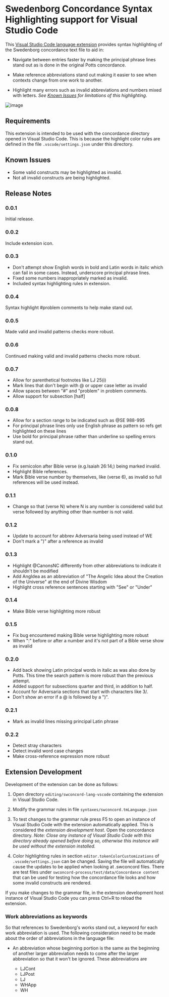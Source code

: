 # Swedenborg Concordance Syntax Highlighting support for Visual Studio Code

This [Visual Studio Code language extension](https://code.visualstudio.com/api/language-extensions/syntax-highlight-guide) provides syntax highlighting of the Swedenborg concordance text file to aid in:

- Navigate between entries faster by making the principal phrase lines stand out as is done in the original Potts concordance.

- Make reference abbreviations stand out making it easier to see when contexts change from one work to another.

- Highlight many errors such as invalid abbreviations and numbers mixed with letters. _See [Known Issues](#known-issues) for limitations of this highlighting._

![image](https://github.com/New-Christian-Bible-Study/swconcord-lang-vscode/assets/36829186/1d392c76-57ef-4d83-8b0b-23ef27a9a526)

## Requirements

This extension is intended to be used with the concordance directory opened in Visual Studio Code. This is because the highlight color rules are defined in the file `.vscode/settings.json` under this directory.

## Known Issues

- Some valid constructs may be highlighted as invalid.
- Not all invalid constructs are being highlighted.

## Release Notes

### 0.0.1

Initial release.

### 0.0.2

Include extension icon.

### 0.0.3

- Don't attempt show English words in bold and Latin words in italic which can fail in some cases. Instead, underscore principal phrase lines.
- Fixed some numbers inappropriately marked as invalid.
- Included syntax highlighting rules in extension.

### 0.0.4

Syntax highlight #problem comments to help make stand out.

### 0.0.5

Made valid and invalid patterns checks more robust.

### 0.0.6

Continued making valid and invalid patterns checks more robust.

### 0.0.7

- Allow for parenthetical footnotes like LJ 25(i)
- Mark lines that don't begin with @ or upper case letter as invalid
- Allow spaces between "#" and "problem" in problem comments.
- Allow support for subsection [half]

### 0.0.8

- Allow for a section range to be indicated such as @SE 988-995
- For principal phrase lines only use English phrase as pattern so refs get highlighted on these lines
- Use bold for principal phrase rather than underline so spelling errors stand out.

### 0.1.0

- Fix semicolon after Bible verse (e.g.Isaiah 26:14;) being marked invalid.
- Highlight Bible references.
- Mark Bible verse number by themselves, like (verse 6), as invalid so full references will be used instead.

### 0.1.1

- Change so that (verse N) where N is any number is considered valid but verse followed by anything other than number is not valid.

### 0.1.2

- Update to account for abbrev Adversaria being used instead of WE
- Don't mark a ")" after a reference as invalid

### 0.1.3

- Highlight @CanonsNC differently from other abbreviations to indicate it shouldn't be modified
- Add AngIdea as an abbreviation of "The Angelic Idea about the Creation of the Universe" at the end of Divine Wisdom
- Highlight cross reference sentences starting with "See" or "Under"

### 0.1.4

- Make Bible verse highlighting more robust

### 0.1.5

- Fix bug encountered making Bible verse highlighting more robust
- When ":" before or after a number and it's not part of a Bible verse show as invalid

### 0.2.0

- Add back showing Latin principal words in italic as was also done by Potts. This time the search pattern is more robust than the previous attempt.
- Added support for subsections quarter and third, in addition to half.
- Account for Adversaria sections that start with characters like 3/.
- Don't show an error if a @<section-num> is followed by a ")".

### 0.2.1

- Mark as invalid lines missing principal Latin phrase

### 0.2.2

- Detect stray characters
- Detect invalid word case changes
- Make cross-reference expression more robust

## Extension Development

Development of the extension can be done as follows:

1. Open directory `editing/swconcord-lang-vscode` containing the extension in Visual Studio Code.

2. Modify the grammar rules in file `syntaxes/swconcord.tmLanguage.json`

3. To test changes to the grammar rule press F5 to open an instance of Visual Studio Code with the extension automatically applied. This is considered the _extension development host_. Open the concordance directory. _Note: Close any instance of Visual Studio Code with this directory already opened before doing so, otherwise this instance will be used without the extension installed._

4. Color highlighting rules in section `editor.tokenColorCustomizations` of `.vscode/settings.json` can be changed. Saving the file will automatically cause the updates to be applied when looking at .swconcord files. There are test files under `swconcord-process/test/data/Concordance content` that can be used for testing how the concordance file looks and how some invalid constructs are rendered.

If you make changes to the grammar file, in the extension development host instance of Visual Studio Code you can press Ctrl+R to reload the extension.

### Work abbreviations as keywords

So that references to Swedenborg's works stand out, a keyword for each work abbreviation is used. The following consideration need to be made about the order of abbreviations in the language file:

- An abbreviation whose beginning portion is the same as the beginning of another larger abbreviation needs to come after the larger abbreviation so that it won't be ignored. These abbreviations are

    - LJCont
    - LJPost
    - LJ
    - WHApp
    - WH

